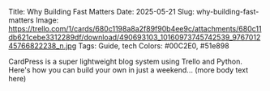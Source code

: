 Title: Why Building Fast Matters
Date: 2025-05-21
Slug: why-building-fast-matters
Image: https://trello.com/1/cards/680c1198a8a2f89f90b4ee9c/attachments/680c11db621cebe3312289df/download/490693103_10160973745742539_976701245766822238_n.jpg
Tags: Guide, tech
Colors: #00C2E0, #51e898

CardPress is a super lightweight blog system using Trello and Python.
Here's how you can build your own in just a weekend...
(more body text here)